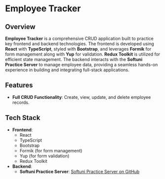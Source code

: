 # Employee Tracker

## Overview

**Employee Tracker** is a comprehensive CRUD application built to practice key frontend and backend technologies. The frontend is developed using **React** with **TypeScript**, styled with **Bootstrap**, and leverages **Formik** for form management along with **Yup** for validation. **Redux Toolkit** is utilized for efficient state management. The backend interacts with the **Softuni Practice Server** to manage employee data, providing a seamless hands-on experience in building and integrating full-stack applications.

## Features

- **Full CRUD Functionality**: Create, view, update, and delete employee records.

## Tech Stack

- **Frontend**:
  - React
  - TypeScript
  - Bootstrap
  - Formik (for form management)
  - Yup (for form validation)
  - Redux Toolkit
- **Backend**:
  - **Softuni Practice Server**: [Softuni Practice Server on GitHub](https://github.com/softuni-practice-server/softuni-practice-server)
